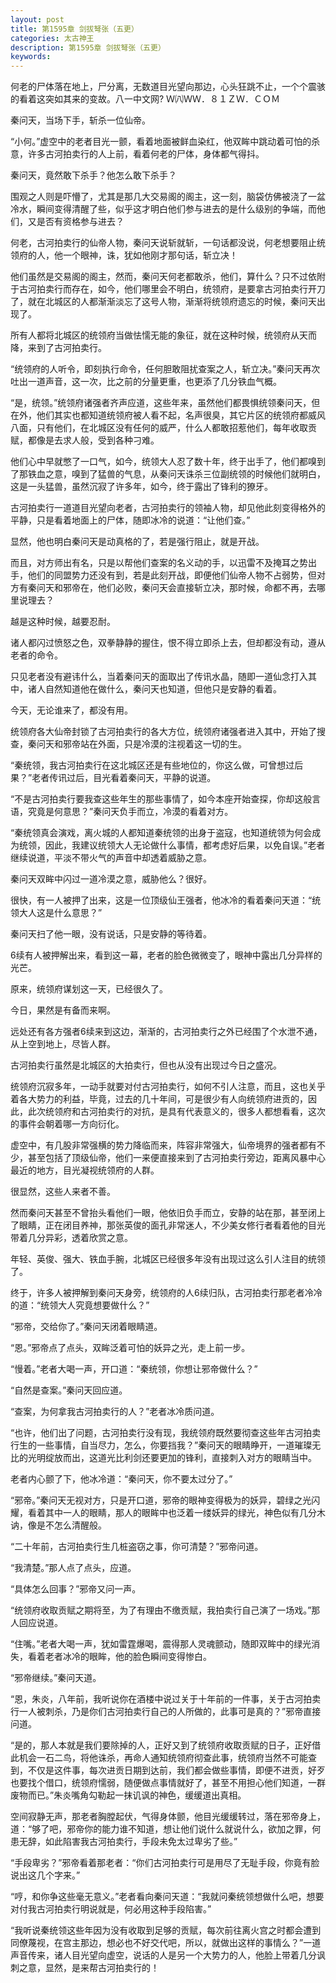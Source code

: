 ```yaml
---
layout: post
title: 第1595章 剑拔弩张（五更）
categories: 太古神王
description: 第1595章 剑拔弩张（五更）
keywords:
---
```


何老的尸体落在地上，尸分离，无数道目光望向那边，心头狂跳不止，一个个震骇的看着这突如其来的变故。八一中文网?  Ｗ㈧ＷＷ．８１ＺＷ．ＣＯＭ

秦问天，当场下手，斩杀一位仙帝。

“小何。”虚空中的老者目光一颤，看着地面被鲜血染红，他双眸中跳动着可怕的杀意，许多古河拍卖行的人上前，看着何老的尸体，身体都气得抖。

秦问天，竟然敢下杀手？他怎么敢下杀手？

围观之人则是吓懵了，尤其是那几大交易阁的阁主，这一刻，脑袋仿佛被浇了一盆冷水，瞬间变得清醒了些，似乎这才明白他们参与进去的是什么级别的争端，而他们，又是否有资格参与进去？

何老，古河拍卖行的仙帝人物，秦问天说斩就斩，一句话都没说，何老想要阻止统领府的人，他一个眼神，诛，犹如他刚才那句话，斩立决！

他们虽然是交易阁的阁主，然而，秦问天何老都敢杀，他们，算什么？只不过依附于古河拍卖行而存在，如今，他们哪里会不明白，统领府，是要拿古河拍卖行开刀了，就在北城区的人都渐渐淡忘了这号人物，渐渐将统领府遗忘的时候，秦问天出现了。

所有人都将北城区的统领府当做怯懦无能的象征，就在这种时候，统领府从天而降，来到了古河拍卖行。

“统领府的人听令，即刻执行命令，任何胆敢阻扰查案之人，斩立决。”秦问天再次吐出一道声音，这一次，比之前的分量更重，也更添了几分铁血气概。

“是，统领。”统领府诸强者齐声应道，这些年来，虽然他们都畏惧统领秦问天，但在外，他们其实也都知道统领府被人看不起，名声很臭，其它片区的统领府都威风八面，只有他们，在北城区没有任何的威严，什么人都敢招惹他们，每年收取贡赋，都像是去求人般，受到各种刁难。

他们心中早就憋了一口气，如今，统领大人忍了数十年，终于出手了，他们都嗅到了那铁血之意，嗅到了猛兽的气息，从秦问天诛杀三位副统领的时候他们就明白，这是一头猛兽，虽然沉寂了许多年，如今，终于露出了锋利的獠牙。

古河拍卖行一道道目光望向老者，古河拍卖行的领袖人物，却见他此刻变得格外的平静，只是看着地面上的尸体，随即冰冷的说道：“让他们查。”

显然，他也明白秦问天是动真格的了，若是强行阻止，就是开战。

而且，对方师出有名，只是以帮他们查案的名义动的手，以迅雷不及掩耳之势出手，他们的同盟势力还没有到，若是此刻开战，即便他们仙帝人物不占弱势，但对方有秦问天和邪帝在，他们必败，秦问天会直接斩立决，那时候，命都不再，去哪里说理去？

越是这种时候，越要忍耐。

诸人都闪过愤怒之色，双拳静静的握住，恨不得立即杀上去，但却都没有动，遵从老者的命令。

只见老者没有避讳什么，当着秦问天的面取出了传讯水晶，随即一道仙念打入其中，诸人自然知道他在做什么，秦问天也知道，但他只是安静的看着。

今天，无论谁来了，都没有用。

统领府各大仙帝封锁了古河拍卖行的各大方位，统领府诸强者进入其中，开始了搜查，秦问天和邪帝站在外面，只是冷漠的注视着这一切的生。

“秦统领，我古河拍卖行在这北城区还是有些地位的，你这么做，可曾想过后果？”老者传讯过后，目光看着秦问天，平静的说道。

“不是古河拍卖行要我查这些年生的那些事情了，如今本座开始查探，你却这般言语，究竟是何意思？”秦问天负手而立，冷漠的看着对方。

“秦统领真会演戏，离火城的人都知道秦统领的出身于盗寇，也知道统领为何会成为统领，因此，我建议统领大人无论做什么事情，都考虑好后果，以免自误。”老者继续说道，平淡不带火气的声音中却透着威胁之意。

秦问天双眸中闪过一道冷漠之意，威胁他么？很好。

很快，有一人被押了出来，这是一位顶级仙王强者，他冰冷的看着秦问天道：“统领大人这是什么意思？”

秦问天扫了他一眼，没有说话，只是安静的等待着。

6续有人被押解出来，看到这一幕，老者的脸色微微变了，眼神中露出几分异样的光芒。

原来，统领府谋划这一天，已经很久了。

今日，果然是有备而来啊。

远处还有各方强者6续来到这边，渐渐的，古河拍卖行之外已经围了个水泄不通，从上空到地上，尽皆人群。

古河拍卖行虽然是北城区的大拍卖行，但也从没有出现过今日之盛况。

统领府沉寂多年，一动手就要对付古河拍卖行，如何不引人注意，而且，这也关乎着各大势力的利益，毕竟，过去的几十年间，可是很少有人向统领府进贡的，因此，此次统领府和古河拍卖行的对抗，是具有代表意义的，很多人都想看看，这次的事件会朝着哪一方向衍化。

虚空中，有几股非常强横的势力降临而来，阵容非常强大，仙帝境界的强者都有不少，甚至包括了顶级仙帝，他们一来便直接来到了古河拍卖行旁边，距离风暴中心最近的地方，目光凝视统领府的人群。

很显然，这些人来者不善。

然而秦问天甚至不曾抬头看他们一眼，他依旧负手而立，安静的站在那，甚至闭上了眼睛，正在闭目养神，那张英俊的面孔非常迷人，不少美女修行者看着他的目光带着几分异彩，透着欣赏之意。

年轻、英俊、强大、铁血手腕，北城区已经很多年没有出现过这么引人注目的统领了。

终于，许多人被押解到秦问天身旁，统领府的人6续归队，古河拍卖行那老者冷冷的道：“统领大人究竟想要做什么？”

“邪帝，交给你了。”秦问天闭着眼睛道。

“恩。”邪帝点了点头，双眸泛着可怕的妖异之光，走上前一步。

“慢着。”老者大喝一声，开口道：“秦统领，你想让邪帝做什么？”

“自然是查案。”秦问天回应道。

“查案，为何拿我古河拍卖行的人？”老者冰冷质问道。

“也许，他们出了问题，古河拍卖行没有现，我统领府既然要彻查这些年古河拍卖行生的一些事情，自当尽力，怎么，你要挡我？”秦问天的眼睛睁开，一道璀璨无比的光明绽放而出，这道光比利剑还要更加的锋利，直接刺入对方的眼睛当中。

老者内心颤了下，他冰冷道：“秦问天，你不要太过分了。”

“邪帝。”秦问天无视对方，只是开口道，邪帝的眼神变得极为的妖异，碧绿之光闪耀，看着其中一人的眼睛，那人的眼眸中也泛着一缕妖异的绿光，神色似有几分木讷，像是不怎么清醒般。

“二十年前，古河拍卖行生几桩盗窃之事，你可清楚？”邪帝问道。

“我清楚。”那人点了点头，应道。

“具体怎么回事？”邪帝又问一声。

“统领府收取贡赋之期将至，为了有理由不缴贡赋，我拍卖行自己演了一场戏。”那人回应说道。

“住嘴。”老者大喝一声，犹如雷霆爆喝，震得那人灵魂颤动，随即双眸中的绿光消失，看着老者冰冷的眼眸，他的脸色瞬间变得惨白。

“邪帝继续。”秦问天道。

“恩，朱炎，八年前，我听说你在酒楼中说过关于十年前的一件事，关于古河拍卖行一人被刺杀，乃是你们古河拍卖行自己的人所做的，此事可是真的？”邪帝直接问道。

“是的，那人本就是我们要除掉的人，正好又到了统领府收取贡赋的日子，正好借此机会一石二鸟，将他诛杀，再命人通知统领府彻查此事，统领府当然不可能查到，不仅是这件事，每次进贡日期到达前，我们都会做些事情，即便不进贡，好歹也要找个借口，统领府懦弱，随便做点事情就好了，甚至不用担心他们知道，一群废物而已。”朱炎嘴角勾勒起一抹讥讽的神色，缓缓道出真相。

空间寂静无声，那老者胸膛起伏，气得身体颤，他目光缓缓转过，落在邪帝身上，道：“够了吧，邪帝你的能力谁不知道，想让他们说什么就说什么，欲加之罪，何患无辞，如此陷害我古河拍卖行，手段未免太过卑劣了些。”

“手段卑劣？”邪帝看着那老者：“你们古河拍卖行可是用尽了无耻手段，你竟有脸说出这几个字来。”

“哼，和你争这些毫无意义。”老者看向秦问天道：“我就问秦统领想做什么吧，想要对付我古河拍卖行明说就是，何必用这种手段陷害。”

“我听说秦统领这些年因为没有收取到足够的贡赋，每次前往离火宫之时都会遭到同僚蔑视，在宫主那边，想必也不好交代吧，所以，就做出这样的事情么？”一道声音传来，诸人目光望向虚空，说话的人是另一个大势力的人，他脸上带着几分讽刺之意，显然，是来帮古河拍卖行的！
